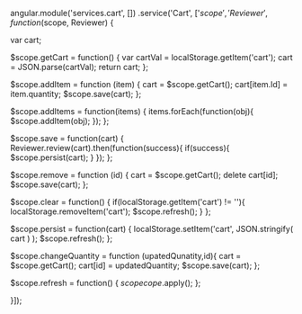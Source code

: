 angular.module('services.cart', [])
.service('Cart', ['$scope', 'Reviewer', function ($scope, Reviewer) { 

  var cart;
  
  $scope.getCart = function() {
    var cartVal =  localStorage.getItem('cart');
    cart = JSON.parse(cartVal);
    return cart;
  };

  $scope.addItem = function (item) {
    cart = $scope.getCart();
    cart[item.Id] = item.quantity;
    $scope.save(cart);
  };

  $scope.addItems = function(items) {
    items.forEach(function(obj){
      $scope.addItem(obj);
    });
  };

  $scope.save = function(cart) {
    Reviewer.review(cart).then(function(success){
      if(success){
        $scope.persist(cart);
      }
    });
  };

  $scope.remove = function (id) {
    cart = $scope.getCart();
    delete cart[id];
    $scope.save(cart);
  };

  $scope.clear = function() {
    if(localStorage.getItem('cart') != ''){
      localStorage.removeItem('cart');
      $scope.refresh();
    }
  };

  $scope.persist = function(cart) {
    localStorage.setItem('cart', JSON.stringify( cart ) );
    $scope.refresh();
  };

  $scope.changeQuantity = function (upatedQunatity,id){
    cart = $scope.getCart();
    cart[id] = updatedQuantity;
    $scope.save(cart);
  };

  $scope.refresh = function() {
    $scopecope.$apply();
  };
  
}]);

